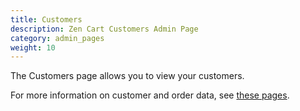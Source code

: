 ```yaml
---
title: Customers
description: Zen Cart Customers Admin Page 
category: admin_pages
weight: 10
---
```


The Customers page allows you to view your customers. 

For more information on customer and order data, see [these pages](/user/orders/). 
